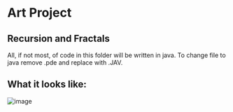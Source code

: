 # Art Project
## Recursion and Fractals
All, if not most, of code in this folder will be written in java. To change file to java remove .pde and replace with .JAV.

## What it looks like:
![image](artProject/image)
